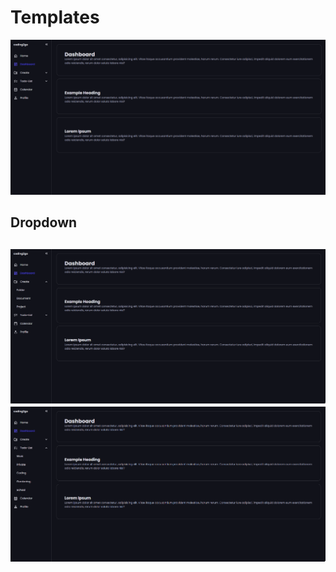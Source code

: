 <h1>Templates</h1>
<img src="templates/template 1.png"> </img>
<h2>Dropdown<h2>
<img src="templates/template 2.png"> </img>
<img src="templates/template 3.png"> </img>
